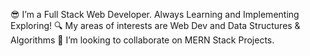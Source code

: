 😎 I’m a Full Stack Web Developer. Always Learning and Implementing 
   Exploring!
🔍 My areas of interests are Web Dev and Data Structures & Algorithms
👯 I’m looking to collaborate on MERN Stack Projects.

<!---
nikhil4504/nikhil4504 is a ✨ special ✨ repository because its `README.md` (this file) appears on your GitHub profile.
You can click the Preview link to take a look at your changes.
--->

